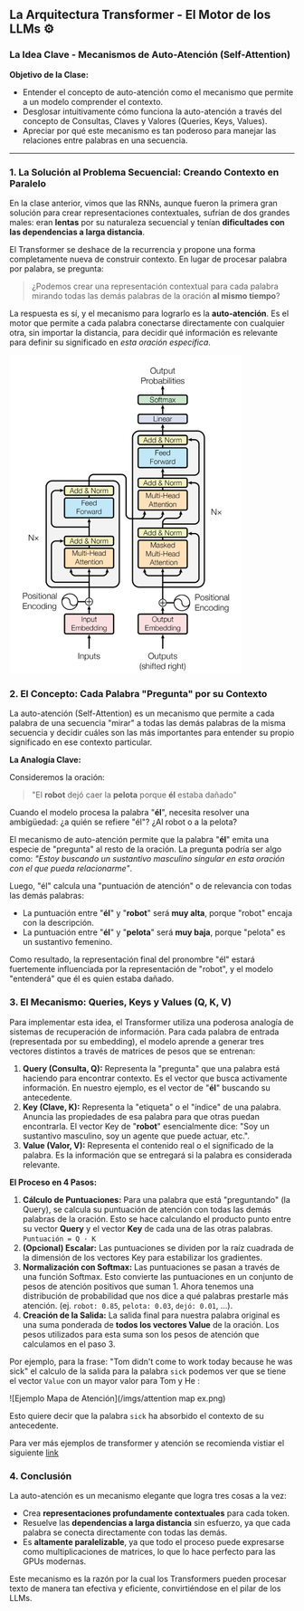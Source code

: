 ## La Arquitectura Transformer - El Motor de los LLMs ⚙️

### **La Idea Clave - Mecanismos de Auto-Atención (Self-Attention)**

**Objetivo de la Clase:**
* Entender el concepto de auto-atención como el mecanismo que permite a un modelo comprender el contexto.
* Desglosar intuitivamente cómo funciona la auto-atención a través del concepto de Consultas, Claves y Valores (Queries, Keys, Values).
* Apreciar por qué este mecanismo es tan poderoso para manejar las relaciones entre palabras en una secuencia.

---

### **1. La Solución al Problema Secuencial: Creando Contexto en Paralelo**

En la clase anterior, vimos que las RNNs, aunque fueron la primera gran solución para crear representaciones contextuales, sufrían de dos grandes males: eran **lentas** por su naturaleza secuencial y tenían **dificultades con las dependencias a larga distancia**.

El Transformer se deshace de la recurrencia y propone una forma completamente nueva de construir contexto. En lugar de procesar palabra por palabra, se pregunta:

> ¿Podemos crear una representación contextual para cada palabra mirando todas las demás palabras de la oración **al mismo tiempo**?

La respuesta es sí, y el mecanismo para lograrlo es la **auto-atención**. Es el motor que permite a cada palabra conectarse directamente con cualquier otra, sin importar la distancia, para decidir qué información es relevante para definir su significado en *esta oración específica*.

![Arquitectura de un transformer](/imgs/transformer-arch.png)

### **2. El Concepto: Cada Palabra "Pregunta" por su Contexto**

La auto-atención (Self-Attention) es un mecanismo que permite a cada palabra de una secuencia "mirar" a todas las demás palabras de la misma secuencia y decidir cuáles son las más importantes para entender su propio significado en ese contexto particular.

**La Analogía Clave:**

Consideremos la oración:

> "El **robot** dejó caer la **pelota** porque **él** estaba dañado"

Cuando el modelo procesa la palabra "**él**", necesita resolver una ambigüedad: ¿a quién se refiere "él"? ¿Al robot o a la pelota?

El mecanismo de auto-atención permite que la palabra "**él**" emita una especie de "pregunta" al resto de la oración. La pregunta podría ser algo como: *"Estoy buscando un sustantivo masculino singular en esta oración con el que pueda relacionarme"*.

Luego, "él" calcula una "puntuación de atención" o de relevancia con todas las demás palabras:
* La puntuación entre "**él**" y "**robot**" será **muy alta**, porque "robot" encaja con la descripción.
* La puntuación entre "**él**" y "**pelota**" será **muy baja**, porque "pelota" es un sustantivo femenino.

Como resultado, la representación final del pronombre "él" estará fuertemente influenciada por la representación de "robot", y el modelo "entenderá" que él es quien estaba dañado.

### **3. El Mecanismo: Queries, Keys y Values (Q, K, V)**

Para implementar esta idea, el Transformer utiliza una poderosa analogía de sistemas de recuperación de información. Para cada palabra de entrada (representada por su embedding), el modelo aprende a generar tres vectores distintos a través de matrices de pesos que se entrenan:

1.  **Query (Consulta, Q):** Representa la "pregunta" que una palabra está haciendo para encontrar contexto. Es el vector que busca activamente información. En nuestro ejemplo, es el vector de "**él**" buscando su antecedente.
2.  **Key (Clave, K):** Representa la "etiqueta" o el "índice" de una palabra. Anuncia las propiedades de esa palabra para que otras puedan encontrarla. El vector Key de "**robot**" esencialmente dice: "Soy un sustantivo masculino, soy un agente que puede actuar, etc.".
3.  **Value (Valor, V):** Representa el contenido real o el significado de la palabra. Es la información que se entregará si la palabra es considerada relevante.

**El Proceso en 4 Pasos:**

1.  **Cálculo de Puntuaciones:** Para una palabra que está "preguntando" (la Query), se calcula su puntuación de atención con todas las demás palabras de la oración. Esto se hace calculando el producto punto entre su vector **Query** y el vector **Key** de cada una de las otras palabras. `Puntuación = Q · K`
2.  **(Opcional) Escalar:** Las puntuaciones se dividen por la raíz cuadrada de la dimensión de los vectores Key para estabilizar los gradientes.
3.  **Normalización con Softmax:** Las puntuaciones se pasan a través de una función Softmax. Esto convierte las puntuaciones en un conjunto de pesos de atención positivos que suman 1. Ahora tenemos una distribución de probabilidad que nos dice a qué palabras prestarle más atención. (ej. `robot: 0.85`, `pelota: 0.03`, `dejó: 0.01`, ...).
4.  **Creación de la Salida:** La salida final para nuestra palabra original es una suma ponderada de **todos los vectores Value** de la oración. Los pesos utilizados para esta suma son los pesos de atención que calculamos en el paso 3.

Por ejemplo, para la frase: "Tom didn't come to work today because he was sick" el calculo de la salida para la palabra `sick` podemos ver que se tiene el vector `Value` con un mayor valor para Tom y He :

![Ejemplo Mapa de Atención](/imgs/attention map ex.png)

Esto quiere decir que la palabra `sick` ha absorbido el contexto de su antecedente.

Para ver más ejemplos de transformer y atención se recomienda vistiar el siguiente [link](https://huggingface.co/spaces/exbert-project/exbert) 

### **4. Conclusión**

La auto-atención es un mecanismo elegante que logra tres cosas a la vez:
* Crea **representaciones profundamente contextuales** para cada token.
* Resuelve las **dependencias a larga distancia** sin esfuerzo, ya que cada palabra se conecta directamente con todas las demás.
* Es **altamente paralelizable**, ya que todo el proceso puede expresarse como multiplicaciones de matrices, lo que lo hace perfecto para las GPUs modernas.

Este mecanismo es la razón por la cual los Transformers pueden procesar texto de manera tan efectiva y eficiente, convirtiéndose en el pilar de los LLMs.